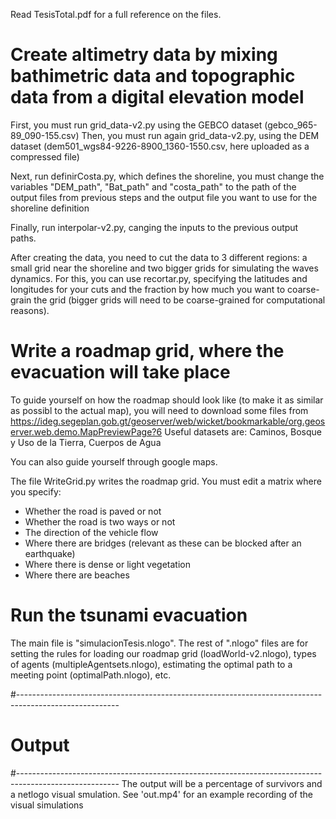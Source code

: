 Read TesisTotal.pdf for a full reference on the files.


# Create altimetry data by mixing bathimetric data and topographic data from a digital elevation model

First, you must run grid_data-v2.py using the GEBCO dataset (gebco_965-89_090-155.csv)
Then, you must run again grid_data-v2.py, using the DEM dataset (dem501_wgs84-9226-8900_1360-1550.csv, here uploaded as a compressed file)

Next, run definirCosta.py, which defines the shoreline, you must change the variables "DEM_path", "Bat_path" and "costa_path"  to the path of the output files from previous steps and the output file you want to use for the shoreline definition

Finally, run interpolar-v2.py, canging the inputs to the previous output paths.

After creating the data, you need to cut the data to 3 different regions: a small grid near the shoreline and two bigger grids for simulating the waves dynamics. 
For this, you can use recortar.py, specifying the latitudes and longitudes for your cuts and the fraction by how much you want to coarse-grain the grid (bigger grids will need to be coarse-grained for computational reasons).



# Write a roadmap grid, where the evacuation will take place

To guide yourself on how the roadmap should look like (to make it as similar as possibl to the actual map), you will need to download some files from https://ideg.segeplan.gob.gt/geoserver/web/wicket/bookmarkable/org.geoserver.web.demo.MapPreviewPage?6 
Useful datasets are: Caminos,	Bosque y Uso de la Tierra, Cuerpos de Agua

You can also guide yourself through google maps.

The file WriteGrid.py writes the roadmap grid. You must edit a matrix where you specify:
- Whether the road is paved or not
- Whether the road is two ways or not
- The direction of the vehicle flow
- Where there are bridges (relevant as these can be blocked after an earthquake)
- Where there is dense or light vegetation
- Where there are beaches



# Run the tsunami evacuation

The main file is "simulacionTesis.nlogo". 
The rest of ".nlogo" files are for setting the rules for loading our roadmap grid (loadWorld-v2.nlogo), types of agents (multipleAgentsets.nlogo), estimating the optimal path to a meeting point (optimalPath.nlogo), etc. 

#-------------------------------------------------------------------------------------------------------
# Output
#-------------------------------------------------------------------------------------------------------
The output will be a percentage of survivors and a netlogo visual smulation. See 'out.mp4' for an example recording of the visual simulations
